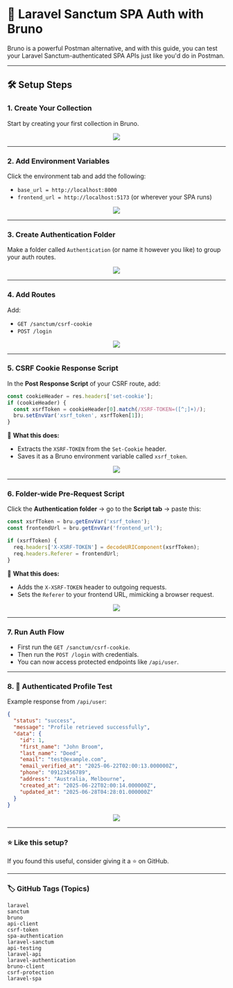 
# 🔐 Laravel Sanctum SPA Auth with Bruno

Bruno is a powerful Postman alternative, and with this guide, you can test your Laravel Sanctum-authenticated SPA APIs just like you'd do in Postman.

---

## 🛠️ Setup Steps

### 1. Create Your Collection
Start by creating your first collection in Bruno.  
<p align="center">
  <img src="https://www.maikeru-desu.quest/sanctum-bruno/1_create_collection.png">
</p>

---

### 2. Add Environment Variables
Click the environment tab and add the following:
- `base_url = http://localhost:8000`
- `frontend_url = http://localhost:5173` (or wherever your SPA runs)
<p align="center">
  <img src="https://www.maikeru-desu.quest/sanctum-bruno/2.png">
</p>

---

### 3. Create Authentication Folder
Make a folder called `Authentication` (or name it however you like) to group your auth routes.
<p align="center">
  <img src="https://www.maikeru-desu.quest/sanctum-bruno/3.png">
</p>

---

### 4. Add Routes
Add:
- `GET /sanctum/csrf-cookie`
- `POST /login`
<p align="center">
  <img src="https://www.maikeru-desu.quest/sanctum-bruno/4.png">
</p>


---

### 5. CSRF Cookie Response Script

In the **Post Response Script** of your CSRF route, add:

```js
const cookieHeader = res.headers['set-cookie'];
if (cookieHeader) {
  const xsrfToken = cookieHeader[0].match(/XSRF-TOKEN=([^;]+)/);
  bru.setEnvVar('xsrf_token', xsrfToken[1]);
}
```

🧠 **What this does:**
- Extracts the `XSRF-TOKEN` from the `Set-Cookie` header.
- Saves it as a Bruno environment variable called `xsrf_token`.
<p align="center">
  <img src="https://www.maikeru-desu.quest/sanctum-bruno/5.png">
</p>


---

### 6. Folder-wide Pre-Request Script

Click the **Authentication folder** → go to the **Script tab** → paste this:

```js
const xsrfToken = bru.getEnvVar('xsrf_token');
const frontendUrl = bru.getEnvVar('frontend_url');

if (xsrfToken) {
  req.headers['X-XSRF-TOKEN'] = decodeURIComponent(xsrfToken);
  req.headers.Referer = frontendUrl;
}
```

🧠 **What this does:**
- Adds the `X-XSRF-TOKEN` header to outgoing requests.
- Sets the `Referer` to your frontend URL, mimicking a browser request.
<p align="center">
  <img src="https://www.maikeru-desu.quest/sanctum-bruno/6.png">
</p>

---

### 7. Run Auth Flow
- First run the `GET /sanctum/csrf-cookie`.
- Then run the `POST /login` with credentials.
- You can now access protected endpoints like `/api/user`.

---

### 8. 🔐 Authenticated Profile Test

Example response from `/api/user`:

```json
{
  "status": "success",
  "message": "Profile retrieved successfully",
  "data": {
    "id": 1,
    "first_name": "John Broom",
    "last_name": "Doed",
    "email": "test@example.com",
    "email_verified_at": "2025-06-22T02:00:13.000000Z",
    "phone": "09123456789",
    "address": "Australia, Melbourne",
    "created_at": "2025-06-22T02:00:14.000000Z",
    "updated_at": "2025-06-28T04:28:01.000000Z"
  }
}
```
<p align="center">
  <img src="https://www.maikeru-desu.quest/sanctum-bruno/8.png">
</p>


---

### ⭐️ Like this setup?
If you found this useful, consider giving it a ⭐️ on GitHub.

---

### 🏷 GitHub Tags (Topics)

```
laravel
sanctum
bruno
api-client
csrf-token
spa-authentication
laravel-sanctum
api-testing
laravel-api
laravel-authentication
bruno-client
csrf-protection
laravel-spa
```
